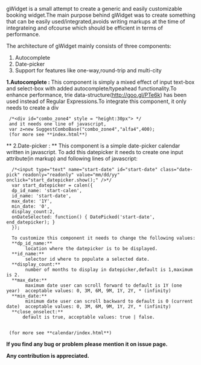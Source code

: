 gWidget is a small attempt to create a generic and easily customizable booking widget.The main purpose behind gWidget was to create something that can be easily used/integrated,avoids writing markups at the time of integrateing and ofcourse which should be efficient in terms of performance.

The architecture of gWidget mainly consists of three components:
  1. Autocomplete
  2. Date-picker
  3. Support for features like one-way,round-trip and multi-city

 <b>1.Autocomplete : </b>
     This component is simply a mixed effect of input text-box and select-box with added autocomplete/typeahead functionality.To enhance performance, trie data-structure(http://goo.gl/PTe6k) has been used instead of Regular Expressions.To integrate this component, it only needs to create a div
     
     /*<div id="combo_zone4" style = "height:30px"> */
     and it needs one line of javascript,
     var z=new SuggestComboBase("combo_zone4","alfa4",400);
     (for more see **index.html**)


** 2.Date-picker : **
      This component is a simple date-picker calendar written in javascript. To add this datepicker it needs to create one input attribute(in markup) and following lines of javascript:
      
      /*<input type="text" name="start-date" id="start-date" class="date-pick" readonly="readonly" value="mm/dd/yy" onclick="start_datepicker.show();" />*/
      var start_datepicker = calen({
      dp_id_name: 'start-calen',     
      id_name: 'start-date',                
      max_date: '1Y',
      min_date: '0',
      display_count:2,
      onDateSelected: function() { DatePicked('start-date', end_datepicker); }
      });
      
      To customize this component it needs to change the following values:
      **dp_id_name:** 
           location where the datepicker is to be displayed.
      **id_name:**
           selector id where to populate a selected date.
      **display_count:**
           number of months to display in datepicker,default is 1,maximum is 2.
      **max_date:**
           maximum date user can scroll forward to default is 1Y (one year)  acceptable values: 0, 3M, 6M, 9M, 1Y, 2Y, * (infinity)
      **min_date:**
           minimum date user can scroll backward to default is 0 (current date)  acceptable values: 0, 3M, 6M, 9M, 1Y, 2Y, * (infinity)
      **close_onselect:**
          default is true, acceptable values: true | false.
    
    
     (for more see **calendar/index.html**)

**If you find any bug or problem please mention it on issue page.**


**Any contribution is appreciated.**

